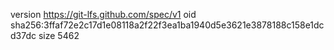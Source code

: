 version https://git-lfs.github.com/spec/v1
oid sha256:3ffaf72e2c17d1e08118a2f22f3ea1ba1940d5e3621e3878188c158e1dcd37dc
size 5462
